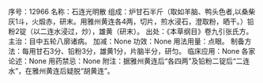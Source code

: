 序号：12966
名称：石连光明散
组成：炉甘石半斤（取如羊脑、鸭头色者,以桑柴灰1斗，火煅赤，研末。用雅州黄连各4两，切片，煎水浸石，澄取粉，晒干。）铅粉2锭（以二连水浸过，炒），雄黄（研末）。
出处：《本草纲目》卷九引张氏方。
主治：目中五轮八廓诸病。
加减：None
功效：None
用法用量：点眼。
制备方法：每用甘石3分、铅粉3分，雄黄1分，片脑半分，研匀。
临床应用：None
各家论述：None
用药禁忌：None
附注：据雅州黄连后“各四两”及铅粉二锭后“二连水”，在雅州黄连后疑脱“胡黄连”。
